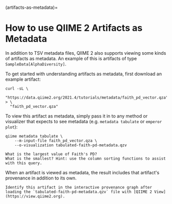 (artifacts-as-metadata)=
# How to use QIIME 2 Artifacts as Metadata

In addition to TSV metadata files, QIIME 2 also supports viewing some kinds of artifacts as metadata.
An example of this is artifacts of type ``SampleData[AlphaDiversity]``.

To get started with understanding artifacts as metadata, first download an example artifact:

```shell
curl -sL \
  "https://data.qiime2.org/2021.4/tutorials/metadata/faith_pd_vector.qza" > \
  "faith_pd_vector.qza"
```

To view this artifact as metadata, simply pass it in to any method or visualizer that expects to see metadata (e.g. ``metadata tabulate`` or ``emperor plot``):

```shell
qiime metadata tabulate \
    --m-input-file faith_pd_vector.qza \
    --o-visualization tabulated-faith-pd-metadata.qzv
```

```{admonition} Exercise
What is the largest value of Faith's PD?
What is the smallest? Hint: use the column sorting functions to assist with this query.
```

When an artifact is viewed as metadata, the result includes that artifact's provenance in addition to its own.

```{admonition} Exercise
Identify this artifact in the interactive provenance graph after loading the `tabulated-faith-pd-metadata.qzv` file with [QIIME 2 View](https://view.qiime2.org).
```